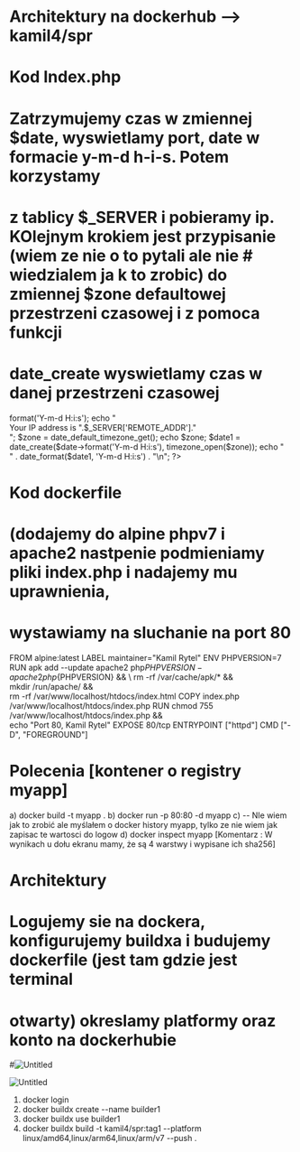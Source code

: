 # Architektury na dockerhub -->  kamil4/spr


# Kod Index.php

# Zatrzymujemy czas w zmiennej $date, wyswietlamy port, date w formacie y-m-d h-i-s. Potem korzystamy 
# z tablicy $_SERVER i pobieramy ip. KOlejnym krokiem jest przypisanie (wiem ze nie o to pytali ale nie # wiedzialem ja k to zrobic) do zmiennej $zone defaultowej przestrzeni czasowej i z pomoca funkcji 
# date_create wyswietlamy czas w danej przestrzeni czasowej


<!DOCTYPE html>
<html>
<body>
<?php
$date = new DateTime('now'); 
echo "Autor : Kamil Rytel, Port : 80, Data uruchomienia : ";
echo $date->format('Y-m-d H:i:s');
echo "<br />Your IP address is ".$_SERVER['REMOTE_ADDR']."<br />";
$zone = date_default_timezone_get();
echo $zone;
$date1 = date_create($date->format('Y-m-d H:i:s'), timezone_open($zone));
echo "<br />" . date_format($date1, 'Y-m-d H:i:s') . "\n";
?>
</body>
</html>



# Kod dockerfile 

# (dodajemy do alpine phpv7 i apache2 nastpenie podmieniamy pliki index.php i nadajemy mu uprawnienia, 
# wystawiamy na sluchanie na port 80

FROM alpine:latest
LABEL maintainer="Kamil Rytel"
ENV PHPVERSION=7
RUN apk add --update apache2 php${PHPVERSION}-apache2 php${PHPVERSION} && \ 
rm -rf /var/cache/apk/* && \
mkdir /run/apache/ && \
rm -rf /var/www/localhost/htdocs/index.html
COPY index.php /var/www/localhost/htdocs/index.php
RUN chmod 755 /var/www/localhost/htdocs/index.php && \
echo "Port 80, Kamil Rytel"
EXPOSE 80/tcp
ENTRYPOINT ["httpd"]
CMD ["-D", "FOREGROUND"]


# Polecenia [kontener o registry myapp]

a) docker build -t myapp .
b) docker run -p 80:80 -d myapp 
c) -- NIe wiem jak to zrobić ale myślałem o docker history myapp, tylko ze nie wiem jak zapisac te wartosci do logow
d) docker inspect myapp  [Komentarz : W wynikach u dołu ekranu mamy, że są 4 warstwy i wypisane ich sha256]



# Architektury

# Logujemy sie na dockera, konfigurujemy buildxa i budujemy dockerfile (jest tam gdzie jest terminal 
# otwarty) okreslamy platformy oraz konto na dockerhubie
#![Untitled](https://user-images.githubusercontent.com/103449118/166967122-19098869-a1e8-4c83-a706-ebf458bbe109.png)

![Untitled](https://user-images.githubusercontent.com/103449118/166967144-4730b399-5d7f-4246-8a38-71eba3b2b777.png)

1. docker login
2. docker buildx create --name builder1
3. docker buildx use builder1
4. docker buildx build -t kamil4/spr:tag1 --platform linux/amd64,linux/arm64,linux/arm/v7 --push .
